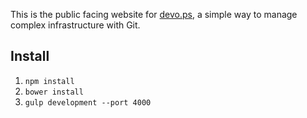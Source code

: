 This is the public facing website for [devo.ps](http://devo.ps), a simple way to manage complex infrastructure with Git.

## Install

1. `npm install`
1. `bower install`
1. `gulp development --port 4000`
